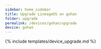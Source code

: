 ```yaml
---
sidebar: home_sidebar
title: Upgrade LineageOS on gohan
folder: upgrade
permalink: /devices/gohan/upgrade
device: gohan
---
```

{% include templates/device_upgrade.md %}
